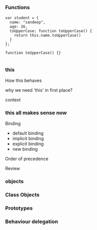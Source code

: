 ##


### Functions

```
var student = {
  name: "sandeep",
  age: 26,
  toUpperCase: function toUpperCase() {
    return this.name.toUpperCase()
  }
};

function toUpperCase() {}


```


### this



How this behaves

why we need 'this' in first place?

context

### this all makes sense now
Binding
  - default binding
  - implicit binding
  - explicit binding
  - new binding

Order of precedence

Review

### objects
### Class Objects
### Prototypes
### Behaviour delegation
